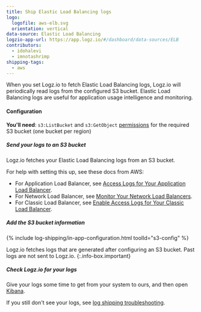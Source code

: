 ```yaml
---
title: Ship Elastic Load Balancing logs
logo:
  logofile: aws-elb.svg
  orientation: vertical
data-source: Elastic Load Balancing
logzio-app-url: https://app.logz.io/#/dashboard/data-sources/ELB
contributors:
  - idohalevi
  - imnotashrimp
shipping-tags:
  - aws
---
```


When you set Logz.io to fetch Elastic Load Balancing logs, Logz.io will periodically read logs from the configured S3 bucket. Elastic Load Balancing logs are useful for application usage intelligence and monitoring.

#### Configuration

**You'll need**:
`s3:ListBucket` and `s3:GetObject` [permissions](https://support.logz.io/hc/en-us/articles/209486129-Troubleshooting-AWS-IAM-Configuration-for-retrieving-logs-from-a-S3-Bucket) for the required S3 bucket (one bucket per region)

<div class="tasklist">

##### Send your logs to an S3 bucket

Logz.io fetches your Elastic Load Balancing logs from an S3 bucket.

For help with setting this up, see these docs from AWS:

* For Application Load Balancer,
  see [Access Logs for Your Application Load Balancer](https://docs.aws.amazon.com/elasticloadbalancing/latest/application/load-balancer-access-logs.html).
* For Network Load Balancer,
  see [Monitor Your Network Load Balancers](https://docs.aws.amazon.com/elasticloadbalancing/latest/network/load-balancer-monitoring.html).
* For Classic Load Balancer,
  see [Enable Access Logs for Your Classic Load Balancer](https://docs.aws.amazon.com/elasticloadbalancing/latest/classic/enable-access-logs.html).

##### Add the S3 bucket information

{% include log-shipping/in-app-configuration.html toolId="s3-config" %}

<!-- logzio-inject:s3-config -->

  Logz.io fetches logs that are generated after configuring an S3 bucket.
  Past logs are not sent to Logz.io.
  {:.info-box.important}

##### Check Logz.io for your logs

Give your logs some time to get from your system to ours, and then open [Kibana](https://app.logz.io/#/dashboard/kibana).

If you still don't see your logs, see [log shipping troubleshooting]({{site.baseurl}}/user-guide/log-shipping/log-shipping-troubleshooting.html).

</div>
